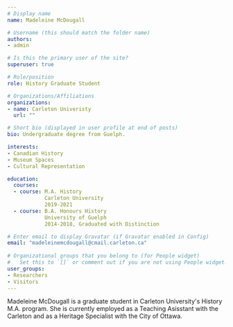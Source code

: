 ```yaml
---
# Display name
name: Madeleine McDougall

# Username (this should match the folder name)
authors:
- admin

# Is this the primary user of the site?
superuser: true

# Role/position
role: History Graduate Student

# Organizations/Affiliations
organizations:
- name: Carleton Univeristy
  url: ""

# Short bio (displayed in user profile at end of posts)
bio: Undergraduate degree from Guelph.

interests:
- Canadian History
- Museum Spaces
- Cultural Representation

education:
  courses:
  - course: M.A. History
            Carleton University
            2019-2021
  - course: B.A. Honours History
            University of Guelph
            2014-2018, Graduated with Distinction

# Enter email to display Gravatar (if Gravatar enabled in Config)
email: "madeleinemcdougall@cmail.carleton.ca"
  
# Organizational groups that you belong to (for People widget)
#   Set this to `[]` or comment out if you are not using People widget.  
user_groups:
- Researchers
- Visitors
---
```


Madeleine McDougall is a graduate student in Carleton University's History M.A. program. She is currently employed as a Teaching Asisstant with the Carleton and as a Heritage Specialist with the City of Ottawa. 

